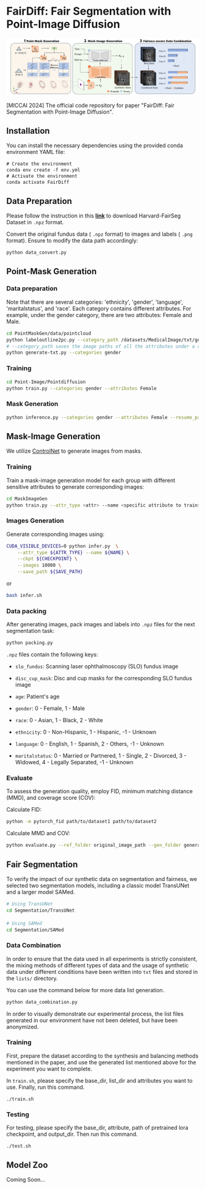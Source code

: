 # FairDiff: Fair Segmentation with Point-Image Diffusion

![pipeline](./assets/pipeline.png)

[MICCAI 2024] The official code repository for paper "FairDiff: Fair Segmentation with Point-Image Diffusion".

## Installation

You can install the necessary dependencies using the provided conda environment YAML file:

```
# Create the environment
conda env create -f env.yml
# Activate the environment
conda activate FairDiff
```



## Data Preparation

Please follow the instruction in  this [**link**](https://github.com/Harvard-Ophthalmology-AI-Lab/FairSeg) to download Harvard-FairSeg Dataset in `.npz` format.

Convert the original fundus data ( `.npz` format) to images and labels ( `.png` format). Ensure to modify the data path accordingly:

```
python data_convert.py 
```



## Point-Mask Generation

### Data preparation
Note that there are several categories: 'ethnicity', 'gender', 'language', 'maritalstatus', and 'race'. Each category contains different attributes. For example, under the gender category, there are two attributes: Female and Male.

```bash
cd PointMaskGen/data/pointcloud
python labeloutline2pc.py --category_path /datasets/MedicalImage/txt/gender
# --category_path saves the image paths of all the attributes under a category.
python generate-txt.py --categories gender
```
### Training
```bash
cd Point-Image/Pointdiffusion
python train.py --categories gender --attributes Female
```
### Mask Generation
```bash
python inference.py --categories gender --attributes Female --resume_path xxx.ckpt
```


## Mask-Image Generation

We utilize [ControlNet](https://github.com/lllyasviel/ControlNet) to generate images from masks.

### Training

Train a mask-image generation model for each group with different sensitive attributes to generate corresponding images:

```bash
cd MaskImageGen
python train.py --attr_type <attr> --name <specific attribute to train>
```

### Images Generation

Generate corresponding images using:

```bash
CUDA_VISIBLE_DEVICES=0 python infer.py  \
    --attr_type ${ATTR_TYPE} --name ${NAME} \
    --ckpt ${CHECKPOINT} \
    --images 10000 \
    --save_path ${SAVE_PATH}
```

or

```bash
bash infer.sh
```

### Data packing

After generating images, pack images and labels into `.npz` files for the next segmentation task:

```bash
python packing.py
```

`.npz` files contain the following keys:

- `slo_fundus`: Scanning laser ophthalmoscopy (SLO) fundus image

- `disc_cup_mask`: Disc and cup masks for the corresponding SLO fundus image

- `age`: Patient's age

- `gender`: 0 - Female, 1 - Male

- `race`: 0 - Asian, 1 - Black, 2 - White

- `ethnicity`: 0 - Non-Hispanic, 1 - Hispanic, -1 - Unknown

- `language`: 0 - English, 1 - Spanish, 2 - Others, -1 - Unknown

- `maritalstatus`: 0 - Married or Partnered, 1 - Single, 2 - Divorced, 3 - Widowed, 4 - Legally Separated, -1 - Unknown

  

### Evaluate

To assess the generation quality, employ FID, minimum matching distance (MMD), and coverage score (COV):

Calculate FID:

```bash
python -m pytorch_fid path/to/dataset1 path/to/dataset2
```

Calculate MMD and COV:

```bash
python evaluate.py --ref_folder original_image_path --gen_folder generate_image_path --csv_path save_path
```



##  Fair Segmentation

To verify the impact of our synthetic data on segmentation and fairness, we selected two segmentation models, including a classic model TransUNet and a larger model SAMed.

```bash
# Using TransUNet
cd Segmentation/TransUNet

# Using SAMed
cd Segmentation/SAMed
```



### Data Combination

In order to ensure that the data used in all experiments is strictly consistent, the mixing methods of different types of data and the usage of synthetic data under different conditions have been written into `txt` files and stored in the `lists/` directory. 

You can use the command below for more data list generation.

```bash
python data_combination.py
```

In order to visually demonstrate our experimental process, the list files generated in our environment have not been deleted, but have been anonymized.

### Training

First, prepare the dataset according to the synthesis and balancing methods mentioned in the paper, and use the generated list mentioned above for the experiment you want to complete.

In `train.sh`, please specify the base_dir, list_dir and attributes you want to use.  Finally, run this command.

```
./train.sh
```

### Testing

For testing, please specify the base_dir, attribute, path of pretrained lora checkpoint, and output_dir. Then run this command.

```
./test.sh
```

## Model Zoo
Coming Soon...
